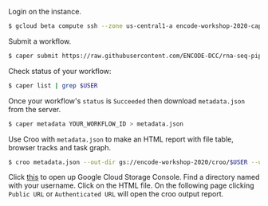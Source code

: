 Login on the instance.
```bash
$ gcloud beta compute ssh --zone us-central1-a encode-workshop-2020-caper-server --project encode-workshop
```

Submit a workflow.
```bash
$ caper submit https://raw.githubusercontent.com/ENCODE-DCC/rna-seq-pipeline/master/rna-seq-pipeline.wdl -i gs://encode-workshop-2020/input_json/ENCSR059VBF_workshop_input.json -s ANY_LABEL_YOU_LIKE
```

Check status of your workflow:
```bash
$ caper list | grep $USER
```

Once your workflow's `status` is `Succeeded` then download `metadata.json` from the server.
```bash
$ caper metadata YOUR_WORKFLOW_ID > metadata.json
```

Use Croo with `metadata.json` to make an HTML report with file table, browser tracks and task graph.
```bash
$ croo metadata.json --out-dir gs://encode-workshop-2020/croo/$USER --ucsc-genome-db mm10 --public-gcs
```

Click [this](https://console.cloud.google.com/storage/browser/encode-workshop-2020/croo?project=encode-workshop) to open up Google Cloud Storage Console. Find a directory named with your username. Click on the HTML file. On the following page clicking `Public URL` or `Authenticated URL` will open the croo output report.

